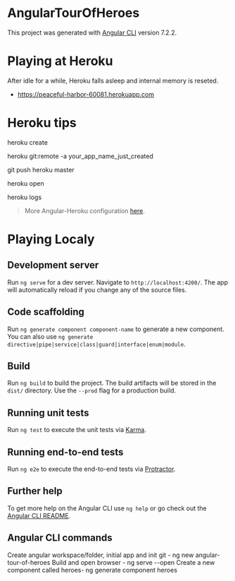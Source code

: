 # AngularTourOfHeroes

This project was generated with [Angular CLI](https://github.com/angular/angular-cli) version 7.2.2.


# Playing at Heroku
After idle for a while, Heroku falls asleep and internal memory is reseted.
- https://peaceful-harbor-60081.herokuapp.com

# Heroku tips
heroku create

heroku git:remote -a your_app_name_just_created

git push heroku master

heroku open

heroku logs

> More Angular-Heroku configuration [here](https://medium.com/@shubhsharma10/how-to-deploy-angular-6-app-to-heroku-52b73ac7a3aa).


# Playing Localy

## Development server

Run `ng serve` for a dev server. Navigate to `http://localhost:4200/`. The app will automatically reload if you change any of the source files.

## Code scaffolding

Run `ng generate component component-name` to generate a new component. You can also use `ng generate directive|pipe|service|class|guard|interface|enum|module`.

## Build

Run `ng build` to build the project. The build artifacts will be stored in the `dist/` directory. Use the `--prod` flag for a production build.

## Running unit tests

Run `ng test` to execute the unit tests via [Karma](https://karma-runner.github.io).

## Running end-to-end tests

Run `ng e2e` to execute the end-to-end tests via [Protractor](http://www.protractortest.org/).

## Further help

To get more help on the Angular CLI use `ng help` or go check out the [Angular CLI README](https://github.com/angular/angular-cli/blob/master/README.md).

## Angular CLI commands

Create angular workspace/folder, initial app and init git - ng new angular-tour-of-heroes
Build and open browser - ng serve --open
Create a new component called heroes- ng generate component heroes
